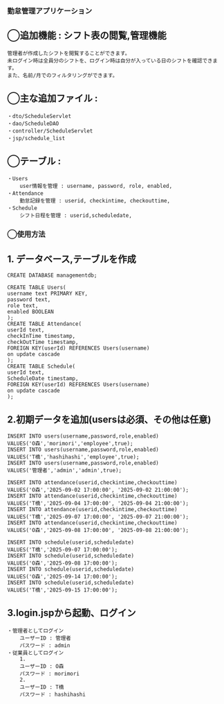 ### 勤怠管理アプリケーション


## ◯追加機能 : シフト表の閲覧,管理機能
    管理者が作成したシフトを閲覧することができます。
    未ログイン時は全員分のシフトを、ログイン時は自分が入っている日のシフトを確認できます。
    また、名前/月でのフィルタリングができます。

## ◯主な追加ファイル : 
    ・dto/ScheduleServlet
    ・dao/ScheduleDAO
    ・controller/ScheduleServlet
    ・jsp/schedule_list

## ◯テーブル : 
    ・Users
        user情報を管理 : username, password, role, enabled,
    ・Attendance
        勤怠記録を管理 : userid, checkintime, checkouttime,
    ・Schedule
        シフト日程を管理 : userid,scheduledate,

### ◯使用方法
  ## 1. データベース,テーブルを作成
    CREATE DATABASE managementdb;

    CREATE TABLE Users(
    username text PRIMARY KEY,
    password text,
    role text,
    enabled BOOLEAN
    );
    CREATE TABLE Attendance(
    userId text,
    checkInTime timestamp,
    checkOutTime timestamp,
    FOREIGN KEY(userId) REFERENCES Users(username)
    on update cascade
    );
    CREATE TABLE Schedule(
    userId text,
    ScheduleDate timestamp,
    FOREIGN KEY(userId) REFERENCES Users(username)
    on update cascade
    );

  ## 2.初期データを追加(usersは必須、その他は任意)
    INSERT INTO users(username,password,role,enabled)
    VALUES('O森','morimori','employee',true);
    INSERT INTO users(username,password,role,enabled)
    VALUES('T橋','hashihashi','employee',true);
    INSERT INTO users(username,password,role,enabled)
    VALUES('管理者','admin','admin',true);

    INSERT INTO attendance(userid,checkintime,checkouttime)
    VALUES('O森','2025-09-02 17:00:00', '2025-09-02 21:00:00');
    INSERT INTO attendance(userid,checkintime,checkouttime)
    VALUES('T橋','2025-09-04 17:00:00', '2025-09-04 21:00:00');
    INSERT INTO attendance(userid,checkintime,checkouttime)
    VALUES('T橋','2025-09-07 17:00:00', '2025-09-07 21:00:00');
    INSERT INTO attendance(userid,checkintime,checkouttime)
    VALUES('O森','2025-09-08 17:00:00', '2025-09-08 21:00:00');

    INSERT INTO schedule(userid,scheduledate)
    VALUES('T橋','2025-09-07 17:00:00');
    INSERT INTO schedule(userid,scheduledate)
    VALUES('O森','2025-09-08 17:00:00');
    INSERT INTO schedule(userid,scheduledate)
    VALUES('O森','2025-09-14 17:00:00');
    INSERT INTO schedule(userid,scheduledate)
    VALUES('T橋','2025-09-15 17:00:00');

  ## 3.login.jspから起動、ログイン
    ・管理者としてログイン
        ユーザーID : 管理者
        パスワード : admin
    ・従業員としてログイン
        1.
        ユーザーID : O森
        パスワード : morimori
        2.
        ユーザーID : T橋
        パスワード : hashihashi
